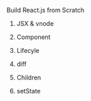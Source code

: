 Build React.js from Scratch

1. JSX & vnode

2. Component

3. Lifecyle

4. diff

5. Children

6. setState
